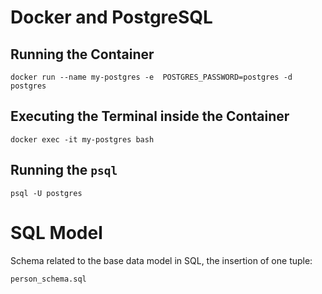 # Docker and PostgreSQL

## Running the Container
~~~
docker run --name my-postgres -e  POSTGRES_PASSWORD=postgres -d postgres
~~~

## Executing the Terminal inside the Container
~~~
docker exec -it my-postgres bash
~~~

## Running the `psql`
~~~
psql -U postgres
~~~

# SQL Model

Schema related to the base data model in SQL, the insertion of one tuple:

~~~
person_schema.sql
~~~

